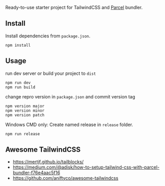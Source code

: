 Ready-to-use starter project for TailwindCSS and [Parcel](https://parceljs.org/) bundler.  


## Install 

Install dependencies from `package.json`.

    npm install 

## Usage

run dev server or build your project to `dist`

    npm run dev 
    npm run build 


change repro version in `package.json` and commit version tag 

    npm version major
    npm version minor
    npm version patch 

 
Windows CMD only: Create named release in `release` folder. 

    npm run release 

## Awesome TailwindCSS 

- https://mertjf.github.io/tailblocks/ 
- https://medium.com/@adisk/how-to-setup-tailwind-css-with-parcel-bundler-f76e4aac5f16
- https://github.com/aniftyco/awesome-tailwindcss


